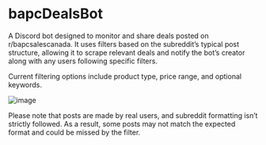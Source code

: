 # bapcDealsBot
A Discord bot designed to monitor and share deals posted on r/bapcsalescanada. It uses filters based on the subreddit’s typical post structure, allowing it to scrape relevant deals and notify the bot’s creator along with any users following specific filters.

Current filtering options include product type, price range, and optional keywords.

![image](https://github.com/user-attachments/assets/c3783705-af77-4b58-b352-786fc9b997d6)

Please note that posts are made by real users, and subreddit formatting isn’t strictly followed. As a result, some posts may not match the expected format and could be missed by the filter.

